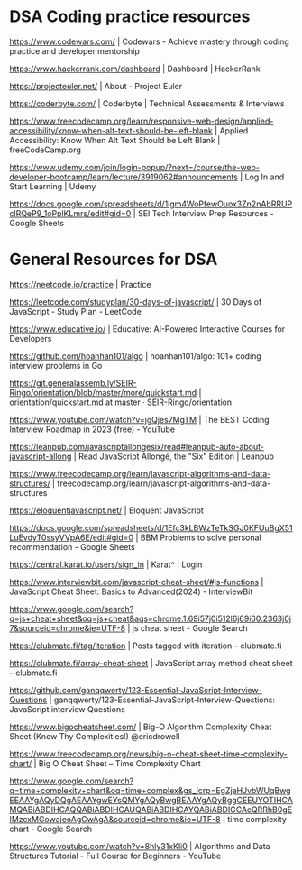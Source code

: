 # DSA Coding practice resources

https://www.codewars.com/ | Codewars - Achieve mastery through coding practice and developer mentorship

https://www.hackerrank.com/dashboard | Dashboard | HackerRank

https://projecteuler.net/ | About - Project Euler

https://coderbyte.com/ | Coderbyte | Technical Assessments & Interviews

https://www.freecodecamp.org/learn/responsive-web-design/applied-accessibility/know-when-alt-text-should-be-left-blank | Applied Accessibility: Know When Alt Text Should be Left Blank | freeCodeCamp.org

https://www.udemy.com/join/login-popup/?next=/course/the-web-developer-bootcamp/learn/lecture/3919062#announcements | Log In and Start Learning | Udemy

https://docs.google.com/spreadsheets/d/1lgm4WoPfewOuox3Zn2nAbRRUPclRQeP9_1oPplKLmrs/edit#gid=0 | SEI Tech Interview Prep Resources - Google Sheets




# General Resources for DSA

https://neetcode.io/practice | Practice

https://leetcode.com/studyplan/30-days-of-javascript/ | 30 Days of JavaScript - Study Plan - LeetCode

https://www.educative.io/ | Educative: AI-Powered Interactive Courses for Developers

https://github.com/hoanhan101/algo | hoanhan101/algo: 101+ coding interview problems in Go

https://git.generalassemb.ly/SEIR-Ringo/orientation/blob/master/more/quickstart.md | orientation/quickstart.md at master · SEIR-Ringo/orientation

https://www.youtube.com/watch?v=jgQjes7MgTM | The BEST Coding Interview Roadmap in 2023 (free) - YouTube

https://leanpub.com/javascriptallongesix/read#leanpub-auto-about-javascript-allong | Read JavaScript Allongé, the "Six" Edition | Leanpub

https://www.freecodecamp.org/learn/javascript-algorithms-and-data-structures/ | freecodecamp.org/learn/javascript-algorithms-and-data-structures

https://eloquentjavascript.net/ | Eloquent JavaScript

https://docs.google.com/spreadsheets/d/1Efc3kLBWzTeTkSGJ0KFUuBgX51LuEvdyT0ssyVVpA6E/edit#gid=0 | BBM Problems to solve personal recommendation - Google Sheets

https://central.karat.io/users/sign_in | Karat^ | Login

https://www.interviewbit.com/javascript-cheat-sheet/#js-functions | JavaScript Cheat Sheet: Basics to Advanced(2024) - InterviewBit

https://www.google.com/search?q=js+cheat+sheet&oq=js+cheat&aqs=chrome.1.69i57j0i512l6j69i60.2363j0j7&sourceid=chrome&ie=UTF-8 | js cheat sheet - Google Search

https://clubmate.fi/tag/iteration | Posts tagged with iteration – clubmate.fi

https://clubmate.fi/array-cheat-sheet | JavaScript array method cheat sheet – clubmate.fi

https://github.com/ganqqwerty/123-Essential-JavaScript-Interview-Questions | ganqqwerty/123-Essential-JavaScript-Interview-Questions: JavaScript interview Questions

https://www.bigocheatsheet.com/ | Big-O Algorithm Complexity Cheat Sheet (Know Thy Complexities!) @ericdrowell

https://www.freecodecamp.org/news/big-o-cheat-sheet-time-complexity-chart/ | Big O Cheat Sheet – Time Complexity Chart

https://www.google.com/search?q=time+complexity+chart&oq=time+complex&gs_lcrp=EgZjaHJvbWUqBwgEEAAYgAQyDQgAEAAYgwEYsQMYgAQyBwgBEAAYgAQyBggCEEUYOTIHCAMQABiABDIHCAQQABiABDIHCAUQABiABDIHCAYQABiABDIGCAcQRRhB0gEIMzcxMGowajeoAgCwAgA&sourceid=chrome&ie=UTF-8 | time complexity chart - Google Search

https://www.youtube.com/watch?v=8hly31xKli0 | Algorithms and Data Structures Tutorial - Full Course for Beginners - YouTube